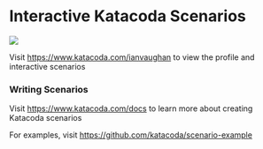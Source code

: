 # Interactive Katacoda Scenarios

[![](http://shields.katacoda.com/katacoda/ianvaughan/count.svg)](https://www.katacoda.com/ianvaughan "Get your profile on Katacoda.com")

Visit https://www.katacoda.com/ianvaughan to view the profile and interactive scenarios

### Writing Scenarios
Visit https://www.katacoda.com/docs to learn more about creating Katacoda scenarios

For examples, visit https://github.com/katacoda/scenario-example
